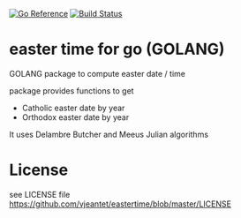 [![Go Reference](https://pkg.go.dev/badge/github.com/vjeantet/eastertime.svg)](https://pkg.go.dev/github.com/vjeantet/eastertime)
[![Build Status](https://travis-ci.org/vjeantet/eastertime.png)](https://travis-ci.org/vjeantet/vjeantet/eastertime)

easter time for go (GOLANG)
==========

GOLANG package to compute easter date / time

package provides functions to get 
- Catholic easter date by year
- Orthodox easter date by year


It uses  Delambre Butcher and Meeus Julian algorithms

# License
see LICENSE file https://github.com/vjeantet/eastertime/blob/master/LICENSE

